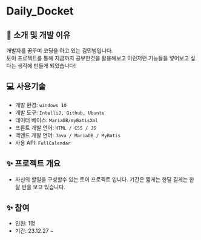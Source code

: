 # Daily_Docket

## 👋 소개 및 개발 이유
개발자를 꿈꾸며 코딩을 하고 있는 김민범입니다.<br>
토이 프로젝트를 통해 지금까지 공부한것을 활용해보고 이런저런 기능들을 넣어보고 싶다는 생각에 만들게 되었습니다!  

## ‍💻 사용기술
- 개발 환경: `windows 10`
- 개발 도구: `IntelliJ, Github, Ubuntu`
- 데이터 베이스: `MariaDB/myBatisXml`
- 프론트 개발 언어: `HTML / CSS / JS`
- 백엔드 개발 언어: `Java / MariaDB / MyBatis`
- 사용 API: `FullCalendar`
  <br>

## ✨ 프로젝트 개요
- 자신의 할일을 구성할수 있는 토이 프로젝트 입니다. 기간은 짧게는 한달 길게는 한달 반을 보고 있습니다.

## ✨ 참여
- 인원: 1명
- 기간: 23.12.27 ~


